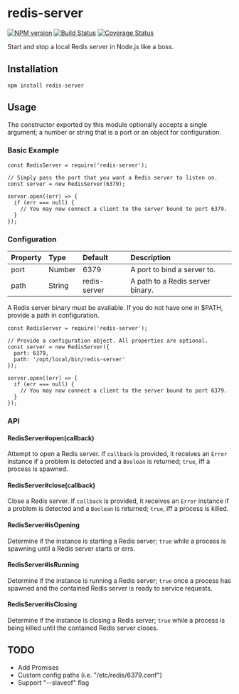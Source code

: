 # redis-server

[![NPM version](https://badge.fury.io/js/redis-server.svg)](http://badge.fury.io/js/redis-server)
[![Build Status](https://travis-ci.org/BrandonZacharie/node-redis-server.svg?branch=master)](https://travis-ci.org/BrandonZacharie/node-redis-server)
[![Coverage Status](https://coveralls.io/repos/github/BrandonZacharie/node-redis-server/badge.svg?branch=master)](https://coveralls.io/github/BrandonZacharie/node-redis-server?branch=master)

Start and stop a local Redis server in Node.js like a boss.

## Installation

```npm install redis-server```

## Usage

The constructor exported by this module optionally accepts a single argument;
a number or string that is a port or an object for configuration.

### Basic Example
```
const RedisServer = require('redis-server');

// Simply pass the port that you want a Redis server to listen on.
const server = new RedisServer(6379);

server.open((err) => {
  if (err === null) {
    // You may now connect a client to the server bound to port 6379.
  }
});
```

### Configuration

| Property | Type   | Default        | Description
|:---------|:-------|:---------------|:-----------
| port     | Number | 6379           | A port to bind a server to.
| path     | String | redis-server   | A path to a Redis server binary.

A Redis server binary must be available. If you do not have one in $PATH,
provide a path in configuration.

```
const RedisServer = require('redis-server');

// Provide a configuration object. All properties are optional.
const server = new RedisServer({
  port: 6379,
  path: '/opt/local/bin/redis-server'
});

server.open((err) => {
  if (err === null) {
    // You may now connect a client to the server bound to port 6379.
  }
});
```

### API

#### RedisServer#open(callback)

Attempt to open a Redis server. If `callback` is provided, it receives an
`Error` instance if a problem is detected and a `Boolean` is returned; `true`,
iff a process is spawned.

#### RedisServer#close(callback)

Close a Redis server. If `callback` is provided, it receives an `Error` instance
if a problem is detected and a `Boolean` is returned; `true`, iff a process is
killed.

#### RedisServer#isOpening

Determine if the instance is starting a Redis server; `true` while a
process is spawning until a Redis server starts or errs.

#### RedisServer#isRunning

Determine if the instance is running a Redis server; `true` once a process
has spawned and the contained Redis server is ready to service requests.

#### RedisServer#isClosing

Determine if the instance is closing a Redis server; `true` while a
process is being killed until the contained Redis server closes.

## TODO

- Add Promises
- Custom config paths (i.e. "/etc/redis/6379.conf")
- Support "--slaveof" flag
